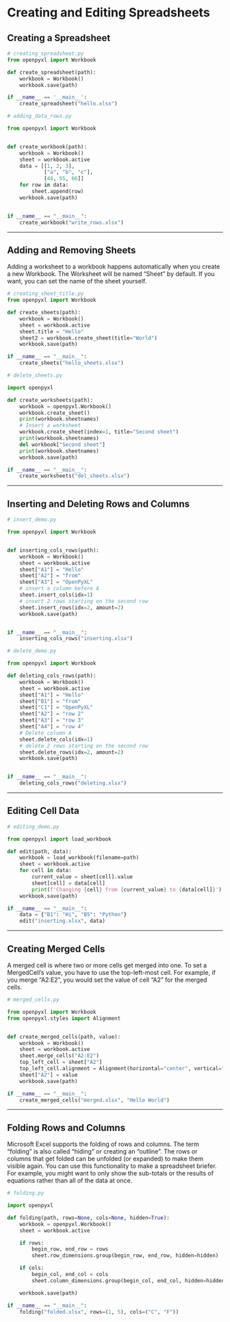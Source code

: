 # Creating and Editing Spreadsheets

## Creating a Spreadsheet

```python
# creating_spreadsheet.py
from openpyxl import Workbook

def create_spreadsheet(path):
    workbook = Workbook()
    workbook.save(path)

if __name__ == '__main__':
    create_spreadsheet("hello.xlsx")
```

```python
# adding_data_rows.py

from openpyxl import Workbook


def create_workbook(path):
    workbook = Workbook()
    sheet = workbook.active
    data = [[1, 2, 3],
            ["a", "b", "c"],
            [44, 55, 66]]
    for row in data:
        sheet.append(row)
    workbook.save(path)


if __name__ == "__main__":
    create_workbook("write_rows.xlsx")
```

---

## Adding and Removing Sheets

Adding a worksheet to a workbook happens automatically when you create a new Workbook. The Worksheet will be named “Sheet” by default. If you want, you can set the name of the sheet yourself.

```python
# creating_sheet_title.py
from openpyxl import Workbook

def create_sheets(path):
    workbook = Workbook()
    sheet = workbook.active
    sheet.title = "Hello"
    sheet2 = workbook.create_sheet(title="World")
    workbook.save(path)

if __name__ == "__main__":
    create_sheets("hello_sheets.xlsx")
```

```python
# delete_sheets.py

import openpyxl

def create_worksheets(path):
    workbook = openpyxl.Workbook()
    workbook.create_sheet()
    print(workbook.sheetnames)
    # Insert a worksheet
    workbook.create_sheet(index=1, title="Second sheet")
    print(workbook.sheetnames)
    del workbook["Second sheet"]
    print(workbook.sheetnames)
    workbook.save(path)

if __name__ == "__main__":
    create_worksheets("del_sheets.xlsx")
```

---

## Inserting and Deleting Rows and Columns

```python
# insert_demo.py

from openpyxl import Workbook


def inserting_cols_rows(path):
    workbook = Workbook()
    sheet = workbook.active
    sheet["A1"] = "Hello"
    sheet["A2"] = "from"
    sheet["A3"] = "OpenPyXL"
    # insert a column before A
    sheet.insert_cols(idx=1)
    # insert 2 rows starting on the second row
    sheet.insert_rows(idx=2, amount=2)
    workbook.save(path)


if __name__ == "__main__":
    inserting_cols_rows("inserting.xlsx")
```

```python
# delete_demo.py

from openpyxl import Workbook

def deleting_cols_rows(path):
    workbook = Workbook()
    sheet = workbook.active
    sheet["A1"] = "Hello"
    sheet["B1"] = "from"
    sheet["C1"] = "OpenPyXL"
    sheet["A2"] = "row 2"
    sheet["A3"] = "row 3"
    sheet["A4"] = "row 4"
    # Delete column A
    sheet.delete_cols(idx=1)
    # delete 2 rows starting on the second row
    sheet.delete_rows(idx=2, amount=2)
    workbook.save(path)


if __name__ == "__main__":
    deleting_cols_rows("deleting.xlsx")
```

---

## Editing Cell Data

```python
# editing_demo.py

from openpyxl import load_workbook

def edit(path, data):
    workbook = load_workbook(filename=path)
    sheet = workbook.active
    for cell in data:
        current_value = sheet[cell].value
        sheet[cell] = data[cell]
        print(f'Changing {cell} from {current_value} to {data[cell]}')
    workbook.save(path)

if __name__ == "__main__":
    data = {"B1": "Hi", "B5": "Python"}
    edit("inserting.xlsx", data)
```

---

## Creating Merged Cells

A merged cell is where two or more cells get merged into one. To set a MergedCell’s value, you have to use the top-left-most cell. For example, if you merge “A2:E2”, you would set the value of cell “A2” for the merged cells.

```python
# merged_cells.py

from openpyxl import Workbook
from openpyxl.styles import Alignment


def create_merged_cells(path, value):
    workbook = Workbook()
    sheet = workbook.active
    sheet.merge_cells("A2:E2")
    top_left_cell = sheet["A2"]
    top_left_cell.alignment = Alignment(horizontal="center", vertical="center")
    sheet["A2"] = value
    workbook.save(path)

if __name__ == "__main__":
    create_merged_cells("merged.xlsx", "Hello World")
```

---

## Folding Rows and Columns

Microsoft Excel supports the folding of rows and columns. The term “folding” is also called “hiding” or creating an “outline”. The rows or columns that get folded can be unfolded (or expanded) to make them visible again. You can use this functionality to make a spreadsheet briefer. For example, you might want to only show the sub-totals or the results of equations rather than all of the data at once.

```python
# folding.py

import openpyxl

def folding(path, rows=None, cols=None, hidden=True):
    workbook = openpyxl.Workbook()
    sheet = workbook.active

    if rows:
        begin_row, end_row = rows
        sheet.row_dimensions.group(begin_row, end_row, hidden=hidden)

    if cols:
        begin_col, end_col = cols
        sheet.column_dimensions.group(begin_col, end_col, hidden=hidden)

    workbook.save(path)

if __name__ == "__main__":
    folding("folded.xlsx", rows=(1, 5), cols=("C", "F"))
```
